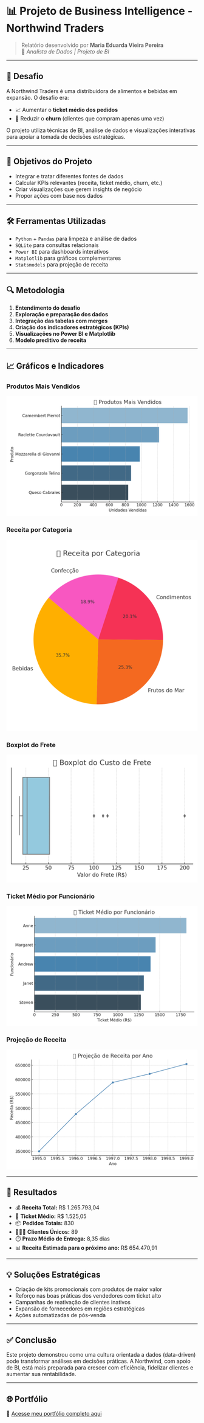 
# 📊 Projeto de Business Intelligence - Northwind Traders

> Relatório desenvolvido por **Maria Eduarda Vieira Pereira**  
> 💼 *Analista de Dados | Projeto de BI*

---

## 🧠 Desafio

A Northwind Traders é uma distribuidora de alimentos e bebidas em expansão. O desafio era:
- 📈 Aumentar o **ticket médio dos pedidos**
- 🔄 Reduzir o **churn** (clientes que compram apenas uma vez)

O projeto utiliza técnicas de BI, análise de dados e visualizações interativas para apoiar a tomada de decisões estratégicas.

---

## 🎯 Objetivos do Projeto

- Integrar e tratar diferentes fontes de dados
- Calcular KPIs relevantes (receita, ticket médio, churn, etc.)
- Criar visualizações que gerem insights de negócio
- Propor ações com base nos dados

---

## 🛠️ Ferramentas Utilizadas

- `Python` + `Pandas` para limpeza e análise de dados
- `SQLite` para consultas relacionais
- `Power BI` para dashboards interativos
- `Matplotlib` para gráficos complementares
- `Statsmodels` para projeção de receita

---

## 🔍 Metodologia

1. **Entendimento do desafio**
2. **Exploração e preparação dos dados**
3. **Integração das tabelas com merges**
4. **Criação dos indicadores estratégicos (KPIs)**
5. **Visualizações no Power BI e Matplotlib**
6. **Modelo preditivo de receita**

---

## 📈 Gráficos e Indicadores

### Produtos Mais Vendidos
![Produtos Mais Vendidos](./produtos_mais_vendidos_titulado.png)

### Receita por Categoria
![Receita por Categoria](./categorias_receita_titulado.png)

### Boxplot do Frete
![Boxplot Frete](./boxplot_frete_titulado.png)

### Ticket Médio por Funcionário
![Ticket Médio por Funcionário](./ticket_medio_funcionario_titulado.png)

### Projeção de Receita
![Projeção de Receita](./projecao_receita_titulado.png)


---

## 📌 Resultados

- 💰 **Receita Total:** R$ 1.265.793,04  
- 🎯 **Ticket Médio:** R$ 1.525,05  
- 📦 **Pedidos Totais:** 830  
- 🧑‍🤝‍🧑 **Clientes Únicos:** 89  
- ⏱️ **Prazo Médio de Entrega:** 8,35 dias  
- 📊 **Receita Estimada para o próximo ano:** R$ 654.470,91

---

## 💡 Soluções Estratégicas

- Criação de kits promocionais com produtos de maior valor
- Reforço nas boas práticas dos vendedores com ticket alto
- Campanhas de reativação de clientes inativos
- Expansão de fornecedores em regiões estratégicas
- Ações automatizadas de pós-venda

---

## ✅ Conclusão

Este projeto demonstrou como uma cultura orientada a dados (data-driven) pode transformar análises em decisões práticas. A Northwind, com apoio de BI, está mais preparada para crescer com eficiência, fidelizar clientes e aumentar sua rentabilidade.

---

## 🌐 Portfólio

🔗 [Acesse meu portfólio completo aqui](https://eduardavieiraper.github.io/mariaeduardav-portfolio/)
